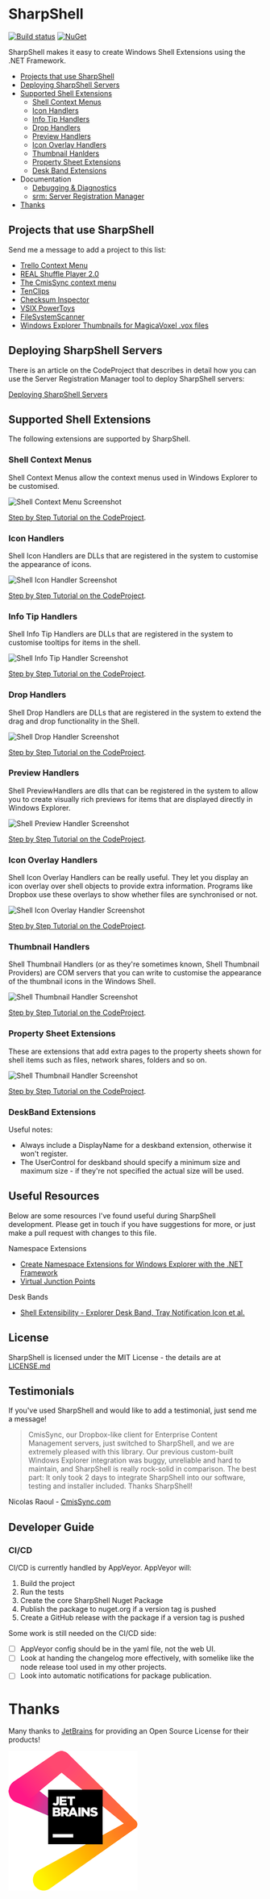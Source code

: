 # SharpShell

[![Build status](https://ci.appveyor.com/api/projects/status/ebvrjdsjm8ne7sdw/branch/master?svg=true)](https://ci.appveyor.com/project/dwmkerr/sharpshell/branch/master) [![NuGet](https://img.shields.io/nuget/dt/SharpShell.svg)](https://www.nuget.org/packages/SharpShell/)

SharpShell makes it easy to create Windows Shell Extensions using the .NET Framework.

 - [Projects that use SharpShell](#projects-that-use-sharpshell)
 - [Deploying SharpShell Servers](#deploying-sharpshell-servers)
 - [Supported Shell Extensions](#supported-shell-extensions)
   - [Shell Context Menus](#shell-context-menus)
   - [Icon Handlers](#icon-handlers)
   - [Info Tip Handlers](#info-tip-handlers)
   - [Drop Handlers](#drop-handlers)
   - [Preview Handlers](#preview-handlers)
   - [Icon Overlay Handlers](#icon-overlay-handlers)
   - [Thumbnail Hanlders](#thumnnail-handlers)
   - [Property Sheet Extensions](#property-sheet-extensions)
   - [Desk Band Extensions](#deskband-extensions)
 - Documentation
   - [Debugging & Diagnostics](https://github.com/dwmkerr/sharpshell/wiki/Debugging-&-Diagnostics)
   - [srm: Server Registration Manager](https://github.com/dwmkerr/sharpshell/wiki/srm:-Server-Registration-Manager)
 - [Thanks](#thanks)

Projects that use SharpShell
----------------------------

Send me a message to add a project to this list:

 - [Trello Context Menu](https://github.com/GeorgeHahn/TrelloContextMenu)
 - [REAL Shuffle Player 2.0](http://download.cnet.com/Real-Shuffle-Player/3000-2139_4-75992715.html)
 - [The CmisSync context menu](http://aegif-labo.blogspot.jp/2014/08/the-cmissync-context-menu-check-out.html)
 - [TenClips](http://www.paludour.net/TenClips.html)
 - [Checksum Inspector](https://github.com/XxDeadLiiNexX/Checksum-Inspector/#checksum-inspector)
 - [VSIX PowerToys](https://github.com/hmemcpy/VSIXPowerToys)
 - [FileSystemScanner](https://github.com/sensboston/FileSystemScanner)
 - [Windows Explorer Thumbnails for MagicaVoxel .vox files](https://github.com/Arlorean/Voxels)

Deploying SharpShell Servers
----------------------------

There is an article on the CodeProject that describes in detail how you can use the Server Registration Manager tool 
to deploy SharpShell servers:

[Deploying SharpShell Servers](http://www.codeproject.com/Articles/653780/NET-Shell-Extensions-Deploying-SharpShell-Servers)

## Supported Shell Extensions

The following extensions are supported by SharpShell.

### Shell Context Menus

Shell Context Menus allow the context menus used in Windows Explorer to be customised.

![Shell Context Menu Screenshot](https://raw.github.com/dwmkerr/sharpshell/master/Assets/Screenshots/contextmenu.png)

[Step by Step Tutorial on the CodeProject](http://www.codeproject.com/Articles/512956/NET-Shell-Extensions-Shell-Context-Menus).

### Icon Handlers

Shell Icon Handlers are DLLs that are registered in the system to customise the appearance of icons.

![Shell Icon Handler Screenshot](https://raw.github.com/dwmkerr/sharpshell/master/Assets/Screenshots/iconhandler.png)

[Step by Step Tutorial on the CodeProject](http://www.codeproject.com/Articles/522665/NET-Shell-Extensions-Shell-Icon-Handlers).

### Info Tip Handlers

Shell Info Tip Handlers are DLLs that are registered in the system to customise tooltips for items in the shell.

![Shell Info Tip Handler Screenshot](https://raw.github.com/dwmkerr/sharpshell/master/Assets/Screenshots/infotiphandler.png)

[Step by Step Tutorial on the CodeProject](http://www.codeproject.com/Articles/527058/NET-Shell-Extensions-Shell-Info-Tip-Handlers).

### Drop Handlers

Shell Drop  Handlers are DLLs that are registered in the system to extend the drag and drop functionality in the Shell. 

![Shell Drop Handler Screenshot](https://raw.github.com/dwmkerr/sharpshell/master/Assets/Screenshots/dorphandler.png)

[Step by Step Tutorial on the CodeProject](http://www.codeproject.com/Articles/529515/NET-Shell-Extensions-Shell-Drop-Handlers).

### Preview Handlers

Shell PreviewHandlers are dlls that can be registered in the system to allow you to create visually rich previews for items that are displayed directly in Windows Explorer. 

![Shell Preview Handler Screenshot](https://raw.github.com/dwmkerr/sharpshell/master/Assets/Screenshots/previewhandler.png)

[Step by Step Tutorial on the CodeProject](http://www.codeproject.com/Articles/533948/NET-Shell-Extensions-Shell-Preview-Handlers).

### Icon Overlay Handlers

Shell Icon Overlay Handlers can be really useful. They let you display an icon overlay over shell objects to provide extra information. Programs like Dropbox use these overlays to show whether files are synchronised or not.

![Shell Icon Overlay Handler Screenshot](https://raw.github.com/dwmkerr/sharpshell/master/Assets/Screenshots/overlayhandler.png)

[Step by Step Tutorial on the CodeProject](http://www.codeproject.com/Articles/545781/NET-Shell-Extensions-Shell-Icon-Overlay-Handlers).

### Thumbnail Handlers

Shell Thumbnail Handlers (or as they're sometimes known, Shell Thumbnail Providers) are COM servers that you can write to customise the appearance of the thumbnail icons in the Windows Shell. 

![Shell Thumbnail Handler Screenshot](https://raw.github.com/dwmkerr/sharpshell/master/Assets/Screenshots/thumbnailhandler.jpg)

[Step by Step Tutorial on the CodeProject](http://www.codeproject.com/Articles/563114/NET-Shell-Extensions-Shell-Thumbnail-Handlers).

### Property Sheet Extensions

These are extensions that add extra pages to the property sheets shown for shell items such as files, network shares, folders and so on.
 
![Shell Thumbnail Handler Screenshot](https://raw.github.com/dwmkerr/sharpshell/master/Assets/Screenshots/propertysheetextensions.png)

[Step by Step Tutorial on the CodeProject](http://www.codeproject.com/Articles/573392/NET-Shell-Extensions-Shell-Property-Sheets).

### DeskBand Extensions

Useful notes:

* Always include a DisplayName for a deskband extension, otherwise it won't register.
* The UserControl for deskband should specify a minimum size and maximum size - if they're
  not specified the actual size will be used.

Useful Resources
----------------

Below are some resources I've found useful during SharpShell development. Please get in touch if you have suggestions
for more, or just make a pull request with changes to this file.

Namespace Extensions
* [Create Namespace Extensions for Windows Explorer with the .NET Framework](http://msdn.microsoft.com/en-us/magazine/cc188741.aspx)
* [Virtual Junction Points](http://msdn.microsoft.com/en-us/library/windows/desktop/cc144096.aspx)

Desk Bands
* [Shell Extensibility - Explorer Desk Band, Tray Notification Icon et al.](http://www.codeproject.com/Articles/39189/Shell-Extensibility-Explorer-Desk-Band-Tray-Notifi)

License
-------

SharpShell is licensed under the MIT License - the details are at [LICENSE.md](https://raw.github.com/dwmkerr/sharpshell/master/LICENSE.md)

Testimonials
------------

If you've used SharpShell and would like to add a testimonial, just send me a message!

> CmisSync, our Dropbox-like client for Enterprise Content Management servers, just switched to SharpShell, 
> and we are extremely pleased with this library. Our previous custom-built Windows Explorer integration 
> was buggy, unreliable and hard to maintain, and SharpShell is really rock-solid in comparison. The best 
> part: It only took 2 days to integrate SharpShell into our software, testing and installer included. 
> Thanks SharpShell!

Nicolas Raoul - [CmisSync.com](http://CmisSync.com)

## Developer Guide

### CI/CD

CI/CD is currently handled by AppVeyor. AppVeyor will:

1. Build the project
2. Run the tests
3. Create the core SharpShell Nuget Package
4. Publish the package to nuget.org if a version tag is pushed
5. Create a GitHub release with the package if a version tag is pushed

Some work is still needed on the CI/CD side:

- [ ] AppVeyor config should be in the yaml file, not the web UI.
- [ ] Look at handing the changelog more effectively, with somelike like the node release tool used in my other projects.
- [ ] Look into automatic notifications for package publication.

# Thanks

Many thanks to [JetBrains](https://www.jetbrains.com/) for providing an Open Source License for their products!

![JetBrains](./docs/thanks/jetbrains.png)
